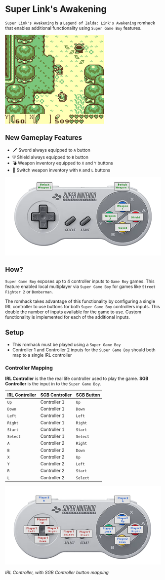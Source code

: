 # Super Link's Awakening

`Super Link's Awakening` is a `Legend of Zelda: Link's Awakening` romhack that enables additional functionality using `Super Game Boy` features.  

![Super Links Awakening](super-lzdx.gif)

## New Gameplay Features
* 🗡 Sword always equipped to `A` button
* ⛨ Shield always equipped to `B` button
* 💣 Weapon inventory equipped to `X` and `Y` buttons 
* 🏹 Switch weapon inventory with `R` and `L` buttons

![Super Controller Diagram](super-controller-diagram.png)

## How?
`Super Game Boy` exposes up to 4 controller inputs to `Game Boy` games.  This feature enabled local multiplayer via `Super Game Boy` for games like `Street Fighter 2` or `Bomberman`.

The romhack takes advantage of this functionality by configuring a single IRL controller to use buttons for both `Super Game Boy` controllers inputs.  This double the number of inputs available for the game to use. Custom functionality is implemented for each of the additional inputs.

## Setup

* This romhack must be played using a `Super Game Boy`
* Controller 1 and Controller 2 inputs for the `Super Game Boy` should both map to a single IRL controller

### Controller Mapping

**IRL Controller** is the the real life controller used to play the game.  **SGB Controller** is the input in to the `Super Game Boy`.

| IRL Controller  | SGB Controller | SGB Button |
| ------------- | ------------- | ------------- |
| `Up` | Controller 1 |  `Up`  |
| `Down` | Controller 1 |  `Down`  |
| `Left` | Controller 1 |  `Left`  |
| `Right` | Controller 1 |  `Right`  |
| `Start` | Controller 1 |  `Start`  |
| `Select` | Controller 1 |  `Select`  |
| `A` | Controller 2 |  `Right`  |
| `B` | Controller 2 |  `Down`  |
| `X` | Controller 2 |  `Up`  |
| `Y` | Controller 2 |  `Left`  |
| `R` | Controller 2 |  `Start`  |
| `L` | Controller 2 |  `Select`  |

![IRL Controller with SGB Controller Buttons](input-mapping-diagram.png)

*IRL Controller, with SGB Controller button mapping*